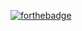 [![forthebadge](https://forthebadge.com/images/badges/made-with-markdown.svg)](https://forthebadge.com)
